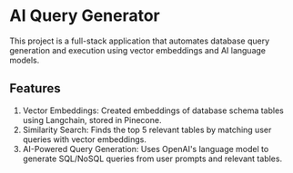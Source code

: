﻿# AI Query Generator

 This project is a full-stack application that automates database query generation and execution using vector embeddings and AI language models.

## Features
1. Vector Embeddings: Created embeddings of database schema tables using Langchain, stored in Pinecone.
2. Similarity Search: Finds the top 5 relevant tables by matching user queries with vector embeddings.
3. AI-Powered Query Generation: Uses OpenAI's language model to generate SQL/NoSQL queries from user prompts and relevant tables.
